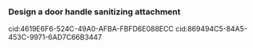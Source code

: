 ### Design a door handle sanitizing attachment

cid:4619E6F6-524C-49A0-AFBA-FBFD6E088ECC
cid:869494C5-84A5-453C-9971-6AD7C66B3447
